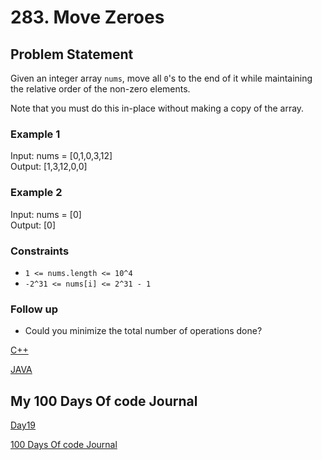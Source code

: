 # 283. Move Zeroes

## Problem Statement

Given an integer array `nums`, move all `0`'s to the end of it while maintaining the relative order of the non-zero elements.

Note that you must do this in-place without making a copy of the array.

### Example 1

Input: nums = [0,1,0,3,12]  
Output: [1,3,12,0,0]

### Example 2

Input: nums = [0]  
Output: [0]

### Constraints

- `1 <= nums.length <= 10^4`
- `-2^31 <= nums[i] <= 2^31 - 1`

### Follow up

- Could you minimize the total number of operations done?

[C++](https://github.com/infopkrajput/DSA/blob/main/LeetCode/283.%20Move%20Zeroes/Solution.cpp)

[JAVA](https://github.com/infopkrajput/DSA/blob/main/LeetCode/283.%20Move%20Zeroes/Main.java)

## My 100 Days Of code Journal

[Day19](https://splashy-zone-afc.notion.site/Day-19-12049fd54d998087acf5e5f0ffc4fdb2?pvs=4)

[100 Days Of code Journal](https://splashy-zone-afc.notion.site/100-Days-of-Code-Journal-11349fd54d99805f86defe8d1c3b0f78?pvs=4)
